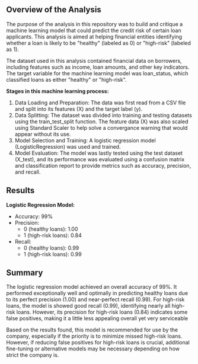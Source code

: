 ## Overview of the Analysis

The purpose of the analysis in this repository was to build and critique a machine learning model that could predict the credit risk of certain loan applicants. This analysis is aimed at helping financial entities identifying whether a loan is likely to be "healthy" (labeled as 0) or "high-risk" (labeled as 1).

The dataset used in this analysis contained financial data on borrowers, including features such as income, loan amounts, and other key indicators. The target variable for the machine learning model was loan_status, which classified loans as either "healthy" or "high-risk".

**Stages in this machine learning process:**

1. Data Loading and Preparation: The data was first read from a CSV file and split into its features (X) and the target label (y). 
1. Data Splitting: The dataset was divided into training and testing datasets using the train_test_split function. The feature data (X) was also scaled using Standard Scaler to help solve a convergance warning that would appear without its use.
1. Model Selection and Training: A logistic regression model (LogisticRegression) was used and trained.
1. Model Evaluation: The model was lastly tested using the test dataset (X_test), and its performance was evaluated using a confusion matrix and classification report to provide metrics such as accuracy, precision, and recall.

## Results

**Logistic Regression Model:**
- Accuracy: 99%
- Precision:
    - 0 (healthy loans): 1.00
    - 1 (high-risk loans): 0.84
- Recall:
    - 0 (healthy loans): 0.99
    - 1 (high-risk loans): 0.99

## Summary

The logistic regression model achieved an overall accuracy of 99%. It performed exceptionally well and optimally in predicting healthy loans due to its perfect precision (1.00) and near-perfect recall (0.99). For high-risk loans, the model is showed good recall (0.99), identifying nearly all high-risk loans. However, its precision for high-risk loans (0.84) indicates some false positives, making it a little less appealing overall yet very serviceable

Based on the results found, this model is recommended for use by the company, especially if the priority is to minimize missed high-risk loans. However, if reducing false positives for high-risk loans is crucial, additional fine-tuning or alternative models may be necessary depending on how strict the company is.
